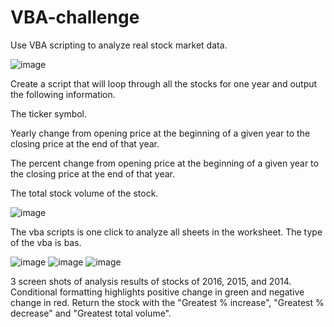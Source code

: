 # VBA-challenge
Use VBA scripting to analyze real stock market data.




![image](https://user-images.githubusercontent.com/79819331/119191484-b280d300-ba4c-11eb-896b-68a2b383076e.png)

Create a script that will loop through all the stocks for one year and output the following information.


The ticker symbol.


Yearly change from opening price at the beginning of a given year to the closing price at the end of that year.


The percent change from opening price at the beginning of a given year to the closing price at the end of that year.


The total stock volume of the stock.

![image](https://user-images.githubusercontent.com/79819331/119191346-806f7100-ba4c-11eb-9b4e-9fc8b9a5023a.png)


The vba scripts is one click to analyze all sheets in the worksheet. The type of the vba is bas.

![image](https://user-images.githubusercontent.com/79819331/119189452-1229af00-ba4a-11eb-9f68-98cda6433f2f.png)
![image](https://user-images.githubusercontent.com/79819331/119189466-1655cc80-ba4a-11eb-9267-9eb7d2185a34.png)
![image](https://user-images.githubusercontent.com/79819331/119189486-1b1a8080-ba4a-11eb-9049-7a821ab16f23.png)

3 screen shots of analysis results of stocks of 2016, 2015, and 2014.
Conditional formatting highlights positive change in green and negative change in red.
Return the stock with the "Greatest % increase", "Greatest % decrease" and "Greatest total volume". 
